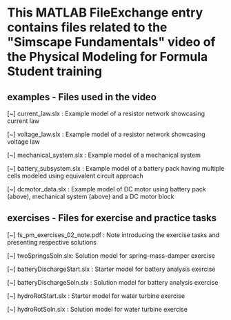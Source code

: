 # This MATLAB FileExchange entry contains files related to the "Simscape Fundamentals" video of the Physical Modeling for Formula Student training

## examples - Files used in the video

[~] current_law.slx : Example model of a resistor network showcasing current law

[~] voltage_law.slx : Example model of a resistor network showcasing voltage law

[~] mechanical_system.slx : Example model of a mechanical system

[~] battery_subsystem.slx : Example model of a battery pack having multiple cells modeled using equivalent circuit approach

[~] dcmotor_data.slx : Example model of DC motor using battery pack (above), mechanical system (above) and a DC motor block

## exercises - Files for exercise and practice tasks

[~] fs_pm_exercises_02_note.pdf : Note introducing the exercise tasks and presenting respective solutions

[~] twoSpringsSoln.slx: Solution model for spring-mass-damper exercise

[~] batteryDischargeStart.slx : Starter model for battery analysis exercise

[~] batteryDischargeSoln.slx : Solution model for battery analysis exercise

[~] hydroRotStart.slx : Starter model for water turbine exercise

[~] hydroRotSoln.slx : Solution model for water turbine exercise
